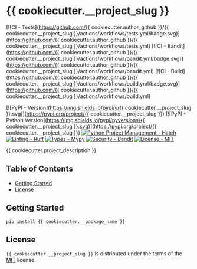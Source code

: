 # {{ cookiecutter.__project_slug }}

[![CI - Tests](https://github.com/{{ cookiecutter.author_github }}/{{ cookiecutter.__project_slug }}/actions/workflows/tests.yml/badge.svg)](https://github.com/{{ cookiecutter.author_github }}/{{ cookiecutter.__project_slug }}/actions/workflows/tests.yml)
[![CI - Bandit](https://github.com/{{ cookiecutter.author_github }}/{{ cookiecutter.__project_slug }}/actions/workflows/bandit.yml/badge.svg)](https://github.com/{{ cookiecutter.author_github }}/{{ cookiecutter.__project_slug }}/actions/workflows/bandit.yml)
[![CI - Build](https://github.com/{{ cookiecutter.author_github }}/{{ cookiecutter.__project_slug }}/actions/workflows/build.yml/badge.svg)](https://github.com/{{ cookiecutter.author_github }}/{{ cookiecutter.__project_slug }}/actions/workflows/build.yml)

[![PyPI - Version](https://img.shields.io/pypi/v/{{ cookiecutter.__project_slug }}.svg)](https://pypi.org/project/{{ cookiecutter.__project_slug }})
[![PyPI - Python Version](https://img.shields.io/pypi/pyversions/{{ cookiecutter.__project_slug }}.svg)](https://pypi.org/project/{{ cookiecutter.__project_slug }})
[![Python Project Management - Hatch](https://img.shields.io/badge/%F0%9F%A5%9A-Hatch-4051b5.svg)](https://github.com/pypa/hatch)
[![Linting - Ruff](https://img.shields.io/endpoint?url=https://raw.githubusercontent.com/astral-sh/ruff/main/assets/badge/v2.json)](https://github.com/astral-sh/ruff)
[![Types - Mypy](https://img.shields.io/badge/types-Mypy-blue.svg)](https://github.com/python/mypy)
[![Security - Bandit](https://img.shields.io/badge/security-Bandit-yellow.svg)](https://github.com/PyCQA/bandit)
[![License - MIT](https://img.shields.io/badge/license-MIT-blue.svg)](https://spdx.org/licenses/MIT.html)

{{ cookiecutter.project_description }}

## Table of Contents

- [Getting Started](#getting_started)
- [License](#license)

## Getting Started

```console
pip install {{ cookiecutter.__package_name }}
```

## License

`{{ cookiecutter.__project_slug }}` is distributed under the terms of the [MIT](https://spdx.org/licenses/MIT.html) license.
